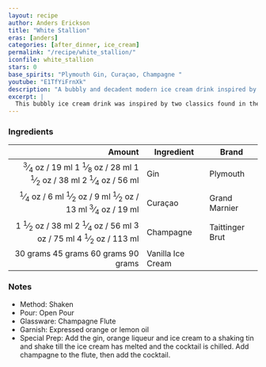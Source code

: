 ```yaml
---
layout: recipe
author: Anders Erickson
title: "White Stallion"
eras: [anders]
categories: [after_dinner, ice_cream]
permalink: "/recipe/white_stallion/"
iconfile: white_stallion
stars: 0
base_spirits: "Plymouth Gin, Curaçao, Champagne "
youtube: "E1TfYiFrnXk"
description: "A bubbly and decadent modern ice cream drink inspired by classic Savoy cocktails, featuring gin, Grand Marnier, and Champagne."
excerpt: |
  This bubbly ice cream drink was inspired by two classics found in the Savoy Cocktail Book - the White Cargo and the Silver Stallion.
---
```


### Ingredients

|   Amount | Ingredient        | Brand           |
| -------: | ----------------- | --------------- |
|  <span class="onex active"> <sup>3</sup>&frasl;<sub>4</sub> oz  / 19 ml</span> <span class="onehalfx">1 <sup>1</sup>&frasl;<sub>8</sub> oz  / 28 ml</span> <span class="twox">1 <sup>1</sup>&frasl;<sub>2</sub> oz  / 38 ml</span> <span class="threex">2 <sup>1</sup>&frasl;<sub>4</sub> oz  / 56 ml</span>| Gin               | Plymouth        |
|  <span class="onex active"> <sup>1</sup>&frasl;<sub>4</sub> oz  / 6 ml</span> <span class="onehalfx"> <sup>1</sup>&frasl;<sub>2</sub> oz  / 9 ml</span> <span class="twox"> <sup>1</sup>&frasl;<sub>2</sub> oz  / 13 ml</span> <span class="threex"> <sup>3</sup>&frasl;<sub>4</sub> oz  / 19 ml</span>| Curaçao           | Grand Marnier   |
|   <span class="onex active">1 <sup>1</sup>&frasl;<sub>2</sub> oz  / 38 ml</span> <span class="onehalfx">2 <sup>1</sup>&frasl;<sub>4</sub> oz  / 56 ml</span> <span class="twox">3 oz  / 75 ml</span> <span class="threex">4 <sup>1</sup>&frasl;<sub>2</sub> oz  / 113 ml</span>| Champagne         | Taittinger Brut |
| <span class="onex active">30 grams </span> <span class="onehalfx">45 grams </span> <span class="twox">60 grams </span> <span class="threex">90 grams </span>| Vanilla Ice Cream |

### Notes

- Method: Shaken
- Pour: Open Pour
- Glassware: Champagne Flute
- Garnish: Expressed orange or lemon oil
- Special Prep: Add the gin, orange liqueur and ice cream to a shaking tin and shake till the ice cream has melted and the cocktail is chilled. Add champagne to the flute, then add the cocktail.

    
<script type="application/ld+json">
{
  "@context": "https://schema.org",
  "@type": "Recipe",
  "author": {
    "@type": "Person",
    "name": "{{ page.author }}"
    },
  "image": "{%- for page in page.categories limit: 1 %}{% assign cat = site.data.categories | where: "slug", page | first %}{{ site.url }}{{ site.baseurl}}/assets/images/category_{{cat.slug}}.svg{% endfor -%}",
  "description": "{{ page.excerpt | strip_html | replace: '"', "'" }}",
  "recipeIngredient": [
  " 0.75 oz Gin",
  " 0.25 oz Curaçao",
  "1.5 oz Champagne",
  "30 grams Vanilla Ice Cream"
    ],
  "name": "{{ page.title }}",
  "recipeInstructions": [
    {
      "@type": "HowToStep",
      "text": "- Method: Shaken"
    },
    {
      "@type": "HowToStep",
      "text": "- Pour: Open Pour"
    },
    {
      "@type": "HowToStep",
      "text": "- Glassware: Champagne Flute"
    },
    {
      "@type": "HowToStep",
      "text": "- Garnish: Expressed orange or lemon oil"
    },
    {
      "@type": "HowToStep",
      "text": "- Special Prep: Add the gin, orange liqueur and ice cream to a shaking tin and shake till the ice cream has melted and the cocktail is chilled. Add champagne to the flute, then add the cocktail."
    }
    ],
  "recipeYield": "1 cocktail",
  "recipeCategory": "cocktail",
  {% if page.stars and site.data.ratings[page.iconfile].ratings -%}"aggregateRating": {
   "@type": "AggregateRating",
   "ratingValue": "{%- include stars_metadata.html %}",
   "bestRating": "5",
   "reviewCount": "2"},{%- endif %}
  "recipeCuisine": "global",
  "prepTime": "PT20M",
  "cookTime": "PT15S",
  "keywords": "{{ page.title }}, cocktail, {{ page.eras }}, {%- include category_metadata.html -%}, {%- include spirits_metadata.html -%}"
}
</script>

    